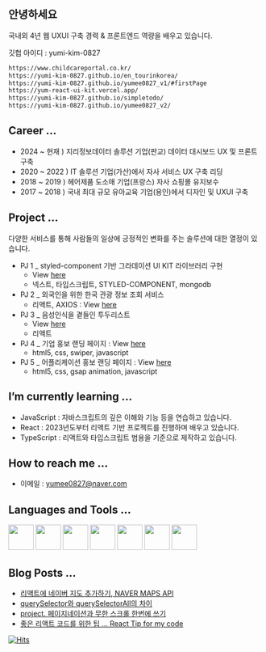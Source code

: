 ## 안녕하세요
국내외 4년 웹 UXUI 구축 경력 & 프론트엔드 역량을 배우고 있습니다.

깃헙 아이디 : yumi-kim-0827

```markdown
https://www.childcareportal.co.kr/
https://yumi-kim-0827.github.io/en_tourinkorea/
https://yumi-kim-0827.github.io/yumee0827_v1/#firstPage
https://yum-react-ui-kit.vercel.app/
https://yumi-kim-0827.github.io/simpletodo/
https://yumi-kim-0827.github.io/yumee0827_v2/
```

## Career ...
- 2024 ~ 현재 ) 지리정보데이터 솔루션 기업(판교) 데이터 대시보드 UX 및 프론트 구축
- 2020 ~ 2022 ) IT 솔루션 기업(가산)에서 자사 서비스 UX 구축 리딩
- 2018 ~ 2019 ) 헤어제품 도소매 기업(프랑스) 자사 쇼핑몰 유지보수
- 2017 ~ 2018 ) 국내 최대 규모 유아교육 기업(용인)에서 디자인 및 UXUI 구축

## Project ...

다양한 서비스를 통해 사람들의 일상에 긍정적인 변화를 주는 솔루션에 대한 열정이 있습니다.

- PJ 1 _ styled-component 기반 그라데이션 UI KIT 라이브러리 구현
  - View [here](https://yum-react-ui-kit.vercel.app/)
  - 넥스트, 타입스크립트, STYLED-COMPONENT, mongodb
- PJ 2 _ 외국인을 위한 한국 관광 정보 조회 서비스
  - 리액트, AXIOS : View [here](https://yumi-kim-0827.github.io/en_tourinkorea/)
- PJ 3 _ 음성인식을 곁들인 투두리스트
  - View [here](https://yumi-kim-0827.github.io/simpletodo/)
  - 리액트
- PJ 4 _ 기업 홍보 랜딩 페이지 : View [here](https://yumi-kim-0827.github.io/yumee0827_v1/#firstPage)
  - html5, css, swiper, javascript
- PJ 5 _ 어플리케이션 홍보 랜딩 페이지 : View [here](https://yumi-kim-0827.github.io/yumee0827_v2/)
  - html5, css, gsap animation, javascript

## I’m currently learning ...
- JavaScript : 자바스크립트의 깊은 이해와 기능 등을 연습하고 있습니다.
- React : 2023년도부터 리액트 기반 프로젝트를 진행하며 배우고 있습니다.
- TypeScript : 리액트와 타입스크립트 범용을 기준으로 제작하고 있습니다.

## How to reach me ...
- 이메일 : yumee0827@naver.com

##  Languages and Tools ...

<img src="https://cdn.jsdelivr.net/gh/devicons/devicon@latest/icons/react/react-original.svg" width="50"/> <img src="https://cdn.jsdelivr.net/gh/devicons/devicon@latest/icons/css3/css3-original.svg" width="50"/> <img src="https://cdn.jsdelivr.net/gh/devicons/devicon@latest/icons/typescript/typescript-original.svg" width="50"/> <img src="https://cdn.jsdelivr.net/gh/devicons/devicon@latest/icons/bootstrap/bootstrap-original-wordmark.svg" width="50"/> <img src="https://cdn.jsdelivr.net/gh/devicons/devicon@latest/icons/javascript/javascript-plain.svg" width="50" /> <img src="https://cdn.jsdelivr.net/gh/devicons/devicon@latest/icons/sass/sass-original.svg" width="50"/> <img src="https://cdn.jsdelivr.net/gh/devicons/devicon@latest/icons/swiper/swiper-original.svg" width="50"/>
          
## Blog Posts ...

- [리액트에 네이버 지도 추가하기, NAVER MAPS API](https://blog.naver.com/hello_world_yum/223409616394)
- [querySelector와 querySelectorAll의 차이](https://blog.naver.com/hello_world_yum/223392331250)
- [project. 페이지네이션과 무한 스크롤 한번에 쓰기](https://blog.naver.com/hello_world_yum/223451111741)
- [좋은 리액트 코드를 위한 팁 ... React Tip for my code](https://yumi-kim-0827.github.io/react/2024/05/25/Improvement-Code-in-React-js.html)
          
          

<!--
**yumi-kim-0827/yumi-kim-0827** is a ✨ _special_ ✨ repository because its `README.md` (this file) appears on your GitHub profile.

Here are some ideas to get you started:

- 🔭 I’m currently working on ...
- 🌱 I’m currently learning ...
- 👯 I’m looking to collaborate on ...
- 🤔 I’m looking for help with ...
- 💬 Ask me about ...
- 📫 How to reach me: ...
- 😄 Pronouns: ...
- ⚡ Fun fact: ...
-->


[![Hits](https://hits.seeyoufarm.com/api/count/incr/badge.svg?url=https%3A%2F%2Fgithub.com%2Fyumi-kim-0827&count_bg=%23FF9ED8&title_bg=%2362626A&icon=&icon_color=%235F4DF9&title=hits&edge_flat=false)](https://hits.seeyoufarm.com)
